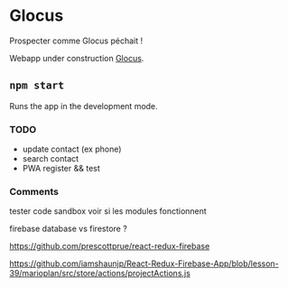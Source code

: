 # Glocus

Prospecter comme Glocus péchait !

Webapp under construction [Glocus](https://glocus.netlify.app).

## `npm start`

Runs the app in the development mode.

### TODO

- update contact (ex phone)
- search contact
- PWA register && test

### Comments

tester code sandbox voir si les modules fonctionnent

firebase database vs firestore ?

https://github.com/prescottprue/react-redux-firebase

https://github.com/iamshaunjp/React-Redux-Firebase-App/blob/lesson-39/marioplan/src/store/actions/projectActions.js
